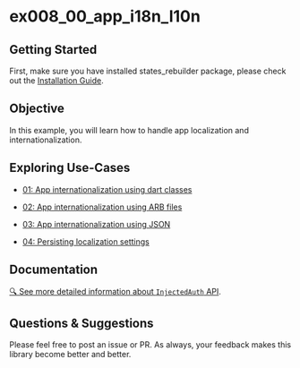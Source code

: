 # ex008_00_app_i18n_l10n

## Getting Started
First, make sure you have installed states_rebuilder package, please check out the [Installation Guide](https://github.com/GIfatahTH/states_rebuilder/tree/master/states_rebuilder_package#getting-started-with-states_rebuilder). 
<Br />


## Objective

In this example, you will learn how to handle app localization and internationalization.

## Exploring Use-Cases

- [01: App internationalization using dart classes](./lib/ex_001_i18n_using_dart_class)
 
- [02: App internationalization using ARB files](./lib/ex_002_i18n_using_arb)

- [03: App internationalization using JSON](./lib/ex_003_i18n_using_json)

- [04: Persisting localization settings](./lib/ex_004_persisting_i18n_settings)

## Documentation
[🔍 See more detailed information about `InjectedAuth` API](https://github.com/GIfatahTH/states_rebuilder/wiki/home).


## Questions & Suggestions
Please feel free to post an issue or PR. As always, your feedback makes this library become better and better.

